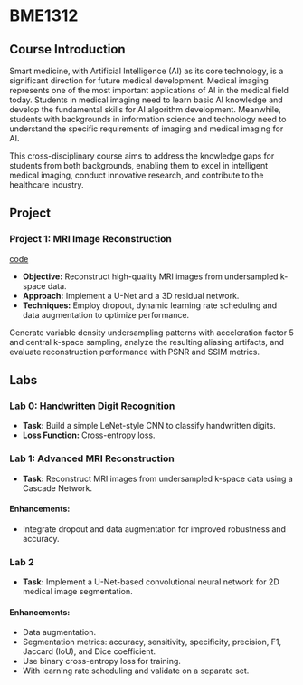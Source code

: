 # BME1312

## Course Introduction

Smart medicine, with Artificial Intelligence (AI) as its core technology, is a significant direction for future medical development. Medical imaging represents one of the most important applications of AI in the medical field today. Students in medical imaging need to learn basic AI knowledge and develop the fundamental skills for AI algorithm development. Meanwhile, students with backgrounds in information science and technology need to understand the specific requirements of imaging and medical imaging for AI.

This cross-disciplinary course aims to address the knowledge gaps for students from both backgrounds, enabling them to excel in intelligent medical imaging, conduct innovative research, and contribute to the healthcare industry.

## Project

### Project 1: MRI Image Reconstruction

[code](https://github.com/XiongWenye/Deep-Learning-Dynamic-MRI-Reconstruction)

- **Objective:** Reconstruct high-quality MRI images from undersampled k-space data.
- **Approach:** Implement a U-Net and a 3D residual network.
- **Techniques:** Employ dropout, dynamic learning rate scheduling and data augmentation to optimize performance.
 
Generate variable density undersampling patterns with acceleration factor 5 and central k-space sampling, analyze the resulting aliasing artifacts, and evaluate reconstruction performance with PSNR and SSIM metrics.

## Labs

### Lab 0: Handwritten Digit Recognition

- **Task:** Build a simple LeNet-style CNN to classify handwritten digits.
- **Loss Function:** Cross-entropy loss.

### Lab 1: Advanced MRI Reconstruction

- **Task:** Reconstruct MRI images from undersampled k-space data using a Cascade Network.

#### Enhancements:

- Integrate dropout and data augmentation for improved robustness and accuracy.

### Lab 2

- **Task:** Implement a U-Net-based convolutional neural network for 2D medical image segmentation.
 
 #### Enhancements:

- Data augmentation.
- Segmentation metrics: accuracy, sensitivity, specificity, precision, F1, Jaccard (IoU), and Dice coefficient.
- Use binary cross-entropy loss for training.
- With learning rate scheduling and validate on a separate set.